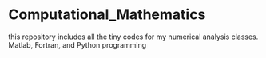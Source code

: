 # Computational_Mathematics
this repository includes all the tiny codes for my numerical analysis classes.
Matlab, Fortran, and Python programming
